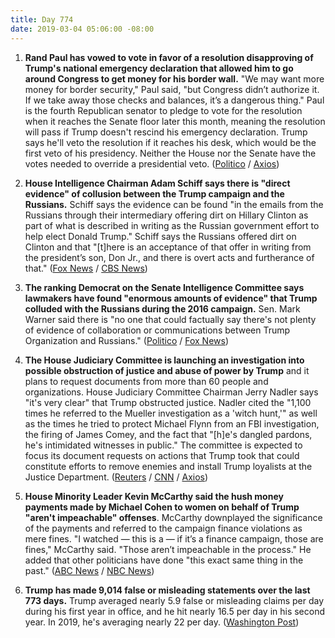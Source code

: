 ```yaml
---
title: Day 774
date: 2019-03-04 05:06:00 -08:00
---
```


1. **Rand Paul has vowed to vote in favor of a resolution disapproving of Trump's national emergency declaration that allowed him to go around Congress to get money for his border wall.** "We may want more money for border security," Paul said, "but Congress didn’t authorize it. If we take away those checks and balances, it’s a dangerous thing." Paul is the fourth Republican senator to pledge to vote for the resolution when it reaches the Senate floor later this month, meaning the resolution will pass if Trump doesn't rescind his emergency declaration. Trump says he'll veto the resolution if it reaches his desk, which would be the first veto of his presidency. Neither the House nor the Senate have the votes needed to override a presidential veto. ([Politico](https://www.politico.com/story/2019/03/03/rand-paul-trump-national-emergency-1200372) / [Axios](https://www.axios.com/rand-paul-supports-resolution-block-trumps-emergency-declaration-3ddfdfbf-e11c-4362-b897-3191c8d3e148.html))

2. **House Intelligence Chairman Adam Schiff says there is "direct evidence" of collusion between the Trump campaign and the Russians.** Schiff says the evidence can be found "in the emails from the Russians through their intermediary offering dirt on Hillary Clinton as part of what is described in writing as the Russian government effort to help elect Donald Trump." Schiff says the Russians offered dirt on Clinton and that "\[t\]here is an acceptance of that offer in writing from the president’s son, Don Jr., and there is overt acts and furtherance of that." ([Fox News](https://www.foxnews.com/politics/schiff-says-there-is-direct-evidence-of-collusion-between-trump-campaign-and-russia) / [CBS News](https://www.cbsnews.com/video/rep-adam-schiff-says-plenty-of-evidence-of-russia-collusion/))

3. **The ranking Democrat on the Senate Intelligence Committee says lawmakers have found "enormous amounts of evidence" that Trump colluded with the Russians during the 2016 campaign.** Sen. Mark Warner said there is "no one that could factually say there's not plenty of evidence of collaboration or communications between Trump Organization and Russians." ([Politico](https://www.politico.com/story/2019/03/03/mark-warner-trump-russia-collusion-1200571) / [Fox News](https://www.foxnews.com/politics/mark-warner-says-theres-enormous-evidence-of-russia-trump-collusion))

4. **The House Judiciary Committee is launching an investigation into possible obstruction of justice and abuse of power by Trump** and it plans to request documents from more than 60 people and organizations. House Judiciary Committee Chairman Jerry Nadler says "it's very clear" that Trump obstructed justice. Nadler cited the "1,100 times he referred to the Mueller investigation as a 'witch hunt,'" as well as the times he tried to protect Michael Flynn from an FBI investigation, the firing of James Comey, and the fact that "\[h\]e's dangled pardons, he's intimidated witnesses in public." The committee is expected to focus its document requests on actions that Trump took that could constitute efforts to remove enemies and install Trump loyalists at the Justice Department. ([Reuters](https://www.reuters.com/article/us-usa-trump-russia-idUSKCN1QK0GJ) / [CNN](https://www.cnn.com/videos/politics/2019/03/03/democrats-investigation-jerrold-nadler-trump-obstruction-sot-abc-this-week-nr-vpx.cnn) / [Axios](https://www.axios.com/impeachment-cohen-jerry-nadler-6aea3157-9d78-4c55-ba62-9bb6a6d8b98b.html))

5. **House Minority Leader Kevin McCarthy said the hush money payments made by Michael Cohen to women on behalf of Trump "aren't impeachable" offenses**. McCarthy downplayed the significance of the payments and referred to the campaign finance violations as mere fines. "I watched — this is a — if it’s a finance campaign, those are fines," McCarthy said. "Those aren’t impeachable in the process." He added that other politicians have done "this exact same thing in the past." ([ABC News](https://abcnews.go.com/Politics/show-president-impeached-house-minority-leader-kevin-mccarthy/story?id=61430844) / [NBC News](https://www.nbcnews.com/politics/congress/mccarthy-says-hush-payments-aren-t-impeachable-offenses-n978661))

6. **Trump has made 9,014 false or misleading statements over the last 773 days.** Trump averaged nearly 5.9 false or misleading claims per day during his first year in office, and he hit nearly 16.5 per day in his second year. In 2019, he's averaging nearly 22 per day. ([Washington Post](http://www.washingtonpost.com/politics/2019/03/04/president-trump-has-made-false-or-misleading-claims-over-days/))